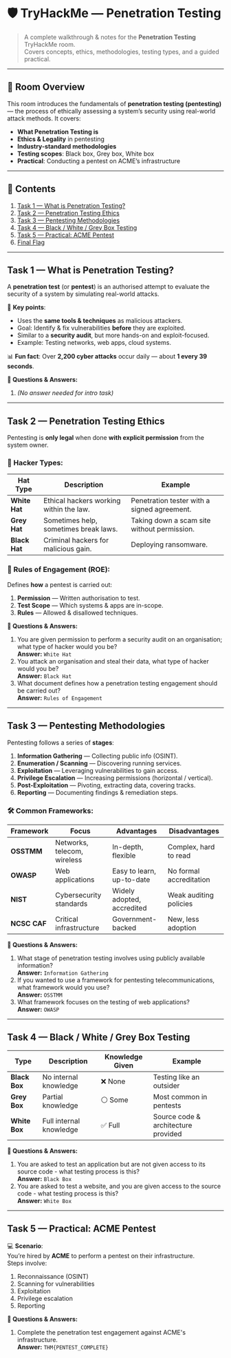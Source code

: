 # 🛡️ TryHackMe — Penetration Testing

> A complete walkthrough & notes for the **Penetration Testing** TryHackMe room.  
> Covers concepts, ethics, methodologies, testing types, and a guided practical.

---

## 📌 Room Overview
This room introduces the fundamentals of **penetration testing (pentesting)** — the process of ethically assessing a system’s security using real-world attack methods. It covers:

- **What Penetration Testing is**
- **Ethics & Legality** in pentesting
- **Industry-standard methodologies**
- **Testing scopes**: Black box, Grey box, White box
- **Practical**: Conducting a pentest on ACME’s infrastructure

---

## 📂 Contents
1. [Task 1 — What is Penetration Testing?](#task-1--what-is-penetration-testing)
2. [Task 2 — Penetration Testing Ethics](#task-2--penetration-testing-ethics)
3. [Task 3 — Pentesting Methodologies](#task-3--pentesting-methodologies)
4. [Task 4 — Black / White / Grey Box Testing](#task-4--black--white--grey-box-testing)
5. [Task 5 — Practical: ACME Pentest](#task-5--practical-acme-pentest)
6. [Final Flag](#-final-flag)

---

## **Task 1 — What is Penetration Testing?**
A **penetration test** (or **pentest**) is an authorised attempt to evaluate the security of a system by simulating real-world attacks.

🔹 **Key points**:
- Uses the **same tools & techniques** as malicious attackers.
- Goal: Identify & fix vulnerabilities **before** they are exploited.
- Similar to a **security audit**, but more hands-on and exploit-focused.
- Example: Testing networks, web apps, cloud systems.

📊 **Fun fact**: Over **2,200 cyber attacks** occur daily — about **1 every 39 seconds**.

**📝 Questions & Answers:**
1. *(No answer needed for intro task)*

---

## **Task 2 — Penetration Testing Ethics**
Pentesting is **only legal** when done **with explicit permission** from the system owner.

### 🧢 Hacker Types:
| Hat Type | Description | Example |
|----------|-------------|---------|
| **White Hat** | Ethical hackers working within the law. | Penetration tester with a signed agreement. |
| **Grey Hat** | Sometimes help, sometimes break laws. | Taking down a scam site without permission. |
| **Black Hat** | Criminal hackers for malicious gain. | Deploying ransomware. |

### 📄 Rules of Engagement (ROE):
Defines **how** a pentest is carried out:
1. **Permission** — Written authorisation to test.
2. **Test Scope** — Which systems & apps are in-scope.
3. **Rules** — Allowed & disallowed techniques.

**📝 Questions & Answers:**
1. You are given permission to perform a security audit on an organisation; what type of hacker would you be?  
   **Answer:** `White Hat`
2. You attack an organisation and steal their data, what type of hacker would you be?  
   **Answer:** `Black Hat`
3. What document defines how a penetration testing engagement should be carried out?  
   **Answer:** `Rules of Engagement`

---

## **Task 3 — Pentesting Methodologies**
Pentesting follows a series of **stages**:

1. **Information Gathering** — Collecting public info (OSINT).
2. **Enumeration / Scanning** — Discovering running services.
3. **Exploitation** — Leveraging vulnerabilities to gain access.
4. **Privilege Escalation** — Increasing permissions (horizontal / vertical).
5. **Post-Exploitation** — Pivoting, extracting data, covering tracks.
6. **Reporting** — Documenting findings & remediation steps.

### 🛠 Common Frameworks:
| Framework | Focus | Advantages | Disadvantages |
|-----------|-------|------------|---------------|
| **OSSTMM** | Networks, telecom, wireless | In-depth, flexible | Complex, hard to read |
| **OWASP** | Web applications | Easy to learn, up-to-date | No formal accreditation |
| **NIST** | Cybersecurity standards | Widely adopted, accredited | Weak auditing policies |
| **NCSC CAF** | Critical infrastructure | Government-backed | New, less adoption |

**📝 Questions & Answers:**
1. What stage of penetration testing involves using publicly available information?  
   **Answer:** `Information Gathering`
2. If you wanted to use a framework for pentesting telecommunications, what framework would you use?  
   **Answer:** `OSSTMM`
3. What framework focuses on the testing of web applications?  
   **Answer:** `OWASP`

---

## **Task 4 — Black / White / Grey Box Testing**

| Type | Description | Knowledge Given | Example |
|------|-------------|-----------------|---------|
| **Black Box** | No internal knowledge | ❌ None | Testing like an outsider |
| **Grey Box** | Partial knowledge | ⚪ Some | Most common in pentests |
| **White Box** | Full internal knowledge | ✅ Full | Source code & architecture provided |

**📝 Questions & Answers:**
1. You are asked to test an application but are not given access to its source code - what testing process is this?  
   **Answer:** `Black Box`
2. You are asked to test a website, and you are given access to the source code - what testing process is this?  
   **Answer:** `White Box`

---

## **Task 5 — Practical: ACME Pentest**
💻 **Scenario**:  
You’re hired by **ACME** to perform a pentest on their infrastructure.  
Steps involve:
1. Reconnaissance (OSINT)
2. Scanning for vulnerabilities
3. Exploitation
4. Privilege escalation
5. Reporting

**📝 Questions & Answers:**
1. Complete the penetration test engagement against ACME's infrastructure.  
   **Answer:** `THM{PENTEST_COMPLETE}`



